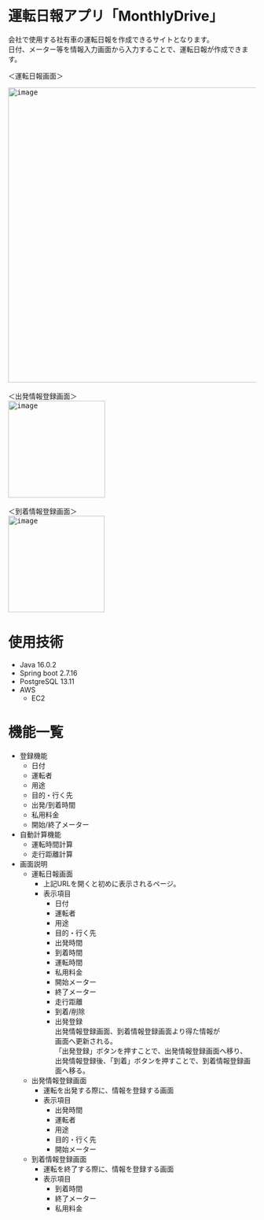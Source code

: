 ﻿# 運転日報アプリ「MonthlyDrive」
会社で使用する社有車の運転日報を作成できるサイトとなります。  
日付、メーター等を情報入力画面から入力することで、運転日報が作成できます。

＜運転日報画面＞
<div align="left">
<kbd><img width="600" alt="image" src="https://github.com/S27-tt/MonthlyDrive/assets/131981423/3589d9c2-b99e-4cf3-8cc1-56a9d06ab225">
</kbd>
</div>
<br>
＜出発情報登録画面＞
<div align="left">
<kbd><img width="197" alt="image" src="https://github.com/S27-tt/MonthlyDrive/assets/131981423/28dfd785-512a-44af-aed2-6e51f9e2063d">
</kbd>

</div>
<br>
＜到着情報登録画面＞
<div align="left">
<kbd><img width="196" alt="image" src="https://github.com/S27-tt/MonthlyDrive/assets/131981423/10f6c745-bee6-4425-bb72-314c22759bb8">
</kbd>

</div>

# 使用技術
- Java 16.0.2
- Spring boot 2.7.16
- PostgreSQL 13.11
- AWS
    - EC2

# 機能一覧
- 登録機能
    - 日付
    - 運転者
    - 用途
    - 目的・行く先
    - 出発/到着時間
    - 私用料金
    - 開始/終了メーター
- 自動計算機能
    - 運転時間計算
    - 走行距離計算
- 画面説明
    - 運転日報画面
        - 上記URLを開くと初めに表示されるページ。
        - 表示項目
            - 日付
            - 運転者
            - 用途
            - 目的・行く先
            - 出発時間
            - 到着時間
            - 運転時間
            - 私用料金
            - 開始メーター
            - 終了メーター
            - 走行距離
            - 到着/削除
            - 出発登録  
          出発情報登録画面、到着情報登録画面より得た情報が  
          画面へ更新される。  
          「出発登録」ボタンを押すことで、出発情報登録画面へ移り、  
          出発情報登録後、「到着」ボタンを押すことで、到着情報登録画面へ移る。 
    - 出発情報登録画面
        - 運転を出発する際に、情報を登録する画面
        - 表示項目
            - 出発時間
            - 運転者
            - 用途
            - 目的・行く先
            - 開始メーター 
    - 到着情報登録画面
        - 運転を終了する際に、情報を登録する画面
        - 表示項目
            - 到着時間
            - 終了メーター
            - 私用料金

